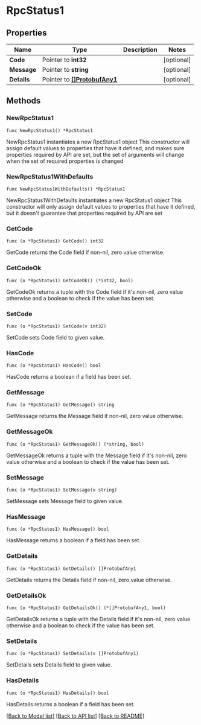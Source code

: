 # RpcStatus1

## Properties

Name | Type | Description | Notes
------------ | ------------- | ------------- | -------------
**Code** | Pointer to **int32** |  | [optional] 
**Message** | Pointer to **string** |  | [optional] 
**Details** | Pointer to [**[]ProtobufAny1**](ProtobufAny1.md) |  | [optional] 

## Methods

### NewRpcStatus1

`func NewRpcStatus1() *RpcStatus1`

NewRpcStatus1 instantiates a new RpcStatus1 object
This constructor will assign default values to properties that have it defined,
and makes sure properties required by API are set, but the set of arguments
will change when the set of required properties is changed

### NewRpcStatus1WithDefaults

`func NewRpcStatus1WithDefaults() *RpcStatus1`

NewRpcStatus1WithDefaults instantiates a new RpcStatus1 object
This constructor will only assign default values to properties that have it defined,
but it doesn't guarantee that properties required by API are set

### GetCode

`func (o *RpcStatus1) GetCode() int32`

GetCode returns the Code field if non-nil, zero value otherwise.

### GetCodeOk

`func (o *RpcStatus1) GetCodeOk() (*int32, bool)`

GetCodeOk returns a tuple with the Code field if it's non-nil, zero value otherwise
and a boolean to check if the value has been set.

### SetCode

`func (o *RpcStatus1) SetCode(v int32)`

SetCode sets Code field to given value.

### HasCode

`func (o *RpcStatus1) HasCode() bool`

HasCode returns a boolean if a field has been set.

### GetMessage

`func (o *RpcStatus1) GetMessage() string`

GetMessage returns the Message field if non-nil, zero value otherwise.

### GetMessageOk

`func (o *RpcStatus1) GetMessageOk() (*string, bool)`

GetMessageOk returns a tuple with the Message field if it's non-nil, zero value otherwise
and a boolean to check if the value has been set.

### SetMessage

`func (o *RpcStatus1) SetMessage(v string)`

SetMessage sets Message field to given value.

### HasMessage

`func (o *RpcStatus1) HasMessage() bool`

HasMessage returns a boolean if a field has been set.

### GetDetails

`func (o *RpcStatus1) GetDetails() []ProtobufAny1`

GetDetails returns the Details field if non-nil, zero value otherwise.

### GetDetailsOk

`func (o *RpcStatus1) GetDetailsOk() (*[]ProtobufAny1, bool)`

GetDetailsOk returns a tuple with the Details field if it's non-nil, zero value otherwise
and a boolean to check if the value has been set.

### SetDetails

`func (o *RpcStatus1) SetDetails(v []ProtobufAny1)`

SetDetails sets Details field to given value.

### HasDetails

`func (o *RpcStatus1) HasDetails() bool`

HasDetails returns a boolean if a field has been set.


[[Back to Model list]](../README.md#documentation-for-models) [[Back to API list]](../README.md#documentation-for-api-endpoints) [[Back to README]](../README.md)


